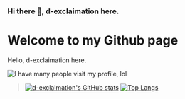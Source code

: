 ### Hi there 👋, d-exclaimation here.

# Welcome to my Github page

Hello, d-exclaimation here.

![I have many people visit my profile, lol](https://visitor-badge.laobi.icu/badge?page_id=d-exclaimation.d-exclaimation)
> [![d-exclaimation's GitHub stats](https://github-readme-stats.vercel.app/api?username=d-exclaimation&theme=dark)](https://github.com/anuraghazra/github-readme-stats)
> [![Top Langs](https://github-readme-stats.vercel.app/api/top-langs/?username=d-exclaimation&langs_count=8&theme=dark)](https://github.com/anuraghazra/github-readme-stats)
